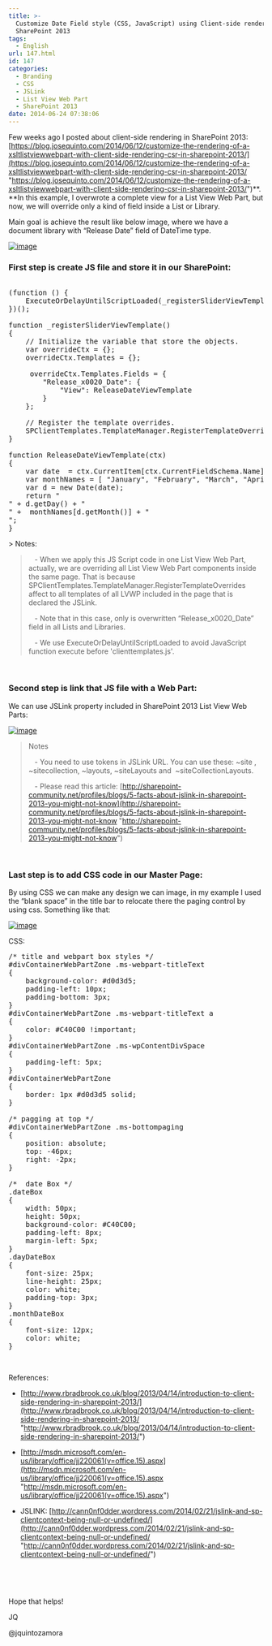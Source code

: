 ```yaml
---
title: >-
  Customize Date Field style (CSS, JavaScript) using Client-side rendering in
  SharePoint 2013
tags:
  - English
url: 147.html
id: 147
categories:
  - Branding
  - CSS
  - JSLink
  - List View Web Part
  - SharePoint 2013
date: 2014-06-24 07:38:06
---
```


Few weeks ago I posted about client-side rendering in SharePoint 2013: [https://blog.josequinto.com/2014/06/12/customize-the-rendering-of-a-xsltlistviewwebpart-with-client-side-rendering-csr-in-sharepoint-2013/](https://blog.josequinto.com/2014/06/12/customize-the-rendering-of-a-xsltlistviewwebpart-with-client-side-rendering-csr-in-sharepoint-2013/ "https://blog.josequinto.com/2014/06/12/customize-the-rendering-of-a-xsltlistviewwebpart-with-client-side-rendering-csr-in-sharepoint-2013/")**. **In this example, I overwrote a complete view for a List View Web Part, but now, we will override only a kind of field inside a List or Library.

Main goal is achieve the result like below image, where we have a document library with “Release Date” field of DateTime type.

[![image](https://blog.josequinto.com/wp-content/uploads/2014/06/image_thumb5.png "image")](https://blog.josequinto.com/wp-content/uploads/2014/06/image5.png)

### First step is create JS file and store it in our SharePoint:

<pre class="js">

(function () {
    ExecuteOrDelayUntilScriptLoaded(_registerSliderViewTemplate, 'clienttemplates.js');
})();

function _registerSliderViewTemplate() 
{ 
    // Initialize the variable that store the objects. 
    var overrideCtx = {}; 
    overrideCtx.Templates = {}; 

     overrideCtx.Templates.Fields = {
        "Release_x0020_Date": {
            "View": ReleaseDateViewTemplate
        }
    };

    // Register the template overrides. 
    SPClientTemplates.TemplateManager.RegisterTemplateOverrides(overrideCtx); 
}

function ReleaseDateViewTemplate(ctx) 
{
    var date  = ctx.CurrentItem[ctx.CurrentFieldSchema.Name];
    var monthNames = [ "January", "February", "March", "April", "May", "June", "July", "August", "September", "October", "November", "December" ];
    var d = new Date(date);
    return "<div class='dateBox'><div class='dayDateBox'>" + d.getDay() + "</div><div class='monthDateBox' >" +  monthNames[d.getMonth()] + "</div></div>";
}
</pre>> Notes:
> 
> &nbsp;&nbsp; - When we apply this JS Script code in one List View Web Part, actually, we are overriding all List View Web Part components inside the same page. That is because SPClientTemplates.TemplateManager.RegisterTemplateOverrides affect to all templates of all LVWP included in the page that is declared the JSLink.
> 
> &nbsp;&nbsp; - Note that in this case, only is overwritten “Release_x0020_Date” field in all Lists and Libraries.
> 
> &nbsp;&nbsp; - We use ExecuteOrDelayUntilScriptLoaded to avoid JavaScript function execute before <span class="str">'clienttemplates.js'.</span>

&nbsp;

### Second step is link that JS file with a Web Part:

We can use JSLink property included in SharePoint 2013 List View Web Parts:

[![image](https://blog.josequinto.com/wp-content/uploads/2014/06/image_thumb6.png "image")](https://blog.josequinto.com/wp-content/uploads/2014/06/image6.png)
> Notes
> 
> &nbsp;&nbsp; - You need to use tokens in JSLink URL. You can use these: ~site , ~sitecollection, ~layouts, ~siteLayouts and&nbsp; ~siteCollectionLayouts.
> 
> &nbsp;&nbsp; - Please read this article: [http://sharepoint-community.net/profiles/blogs/5-facts-about-jslink-in-sharepoint-2013-you-might-not-know](http://sharepoint-community.net/profiles/blogs/5-facts-about-jslink-in-sharepoint-2013-you-might-not-know "http://sharepoint-community.net/profiles/blogs/5-facts-about-jslink-in-sharepoint-2013-you-might-not-know")

&nbsp;

### Last step is to add CSS code in our Master Page:

By using CSS we can make any design we can image, in my example I used the “blank space” in the title bar to relocate there the paging control by using css. Something like that:

[![image](https://blog.josequinto.com/wp-content/uploads/2014/06/image_thumb7.png "image")](https://blog.josequinto.com/wp-content/uploads/2014/06/image7.png)

CSS:

<pre class="css">
/* title and webpart box styles */
#divContainerWebPartZone .ms-webpart-titleText
{
    background-color: #d0d3d5;
    padding-left: 10px;
    padding-bottom: 3px;
}
#divContainerWebPartZone .ms-webpart-titleText a
{
    color: #C40C00 !important;
}
#divContainerWebPartZone .ms-wpContentDivSpace 
{
    padding-left: 5px;
}
#divContainerWebPartZone
{
    border: 1px #d0d3d5 solid;
}

/* pagging at top */
#divContainerWebPartZone .ms-bottompaging
{
    position: absolute;
    top: -46px;
    right: -2px;
}

/*  date Box */
.dateBox
{
    width: 50px;
    height: 50px;
    background-color: #C40C00;
    padding-left: 8px;
    margin-left: 5px;
}
.dayDateBox
{
    font-size: 25px;
    line-height: 25px;
    color: white;
    padding-top: 3px;
}
.monthDateBox
{
    font-size: 12px;
    color: white;
}
</pre>

&nbsp;

References:

- [http://www.rbradbrook.co.uk/blog/2013/04/14/introduction-to-client-side-rendering-in-sharepoint-2013/](http://www.rbradbrook.co.uk/blog/2013/04/14/introduction-to-client-side-rendering-in-sharepoint-2013/ "http://www.rbradbrook.co.uk/blog/2013/04/14/introduction-to-client-side-rendering-in-sharepoint-2013/")

- [http://msdn.microsoft.com/en-us/library/office/jj220061(v=office.15).aspx](http://msdn.microsoft.com/en-us/library/office/jj220061(v=office.15).aspx "http://msdn.microsoft.com/en-us/library/office/jj220061(v=office.15).aspx")

- JSLINK: [http://cann0nf0dder.wordpress.com/2014/02/21/jslink-and-sp-clientcontext-being-null-or-undefined/](http://cann0nf0dder.wordpress.com/2014/02/21/jslink-and-sp-clientcontext-being-null-or-undefined/ "http://cann0nf0dder.wordpress.com/2014/02/21/jslink-and-sp-clientcontext-being-null-or-undefined/")

&nbsp;

&nbsp;

Hope that helps!

JQ

@jquintozamora
